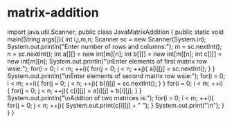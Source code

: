 # matrix-addition
import java.util.Scanner;   public class JavaMatrixAddition { public static void main(String args[]){ int i,j,m,n; Scanner sc = new Scanner(System.in); System.out.println("Enter number of rows and columns:"); m = sc.nextInt(); n = sc.nextInt(); int a[][] = new int[m][n]; int b[][] = new int[m][n]; int c[][] = new int[m][n];  System.out.println("\nEnter elements of first matrix row wsie:"); for(i = 0; i &lt; m; ++i){ for(j = 0; j &lt; n; ++j){ a[i][j] = sc.nextInt(); } }  System.out.println("\nEnter elements of second matrix row wsie:"); for(i = 0; i &lt; m; ++i){ for(j = 0; j &lt; n; ++j){ b[i][j] = sc.nextInt(); } }  for(i = 0; i &lt; m; ++i){ for(j = 0; j &lt; n; ++j){ c[i][j] = a[i][j] + b[i][j]; } }  System.out.println("\nAddtion of two matrices is:"); for(i = 0; i &lt; m; ++i){ for(j = 0; j &lt; n; ++j){ System.out.print(c[i][j] + " "); } System.out.print("\n"); } } }
